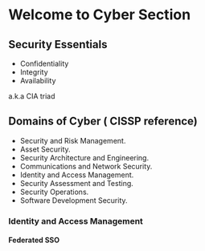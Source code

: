 # Welcome to Cyber Section

## Security Essentials

- Confidentiality
- Integrity
- Availability

a.k.a CIA triad

## Domains of Cyber ( CISSP reference)

- Security and Risk Management.
- Asset Security.
- Security Architecture and Engineering.
- Communications and Network Security.
- Identity and Access Management.
- Security Assessment and Testing.
- Security Operations.
- Software Development Security.

### Identity and Access Management

#### Federated SSO

